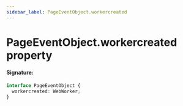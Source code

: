 ```yaml
---
sidebar_label: PageEventObject.workercreated
---
```


# PageEventObject.workercreated property

#### Signature:

```typescript
interface PageEventObject {
  workercreated: WebWorker;
}
```
